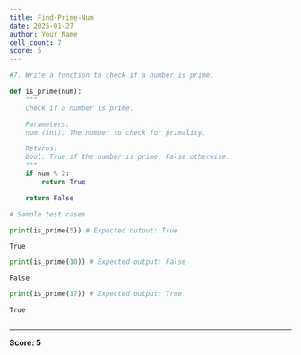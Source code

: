 ```yaml
---
title: Find-Prime-Num
date: 2025-01-27
author: Your Name
cell_count: 7
score: 5
---
```


```python
#7. Write a function to check if a number is prime.
```


```python
def is_prime(num):
    """
    Check if a number is prime.

    Parameters:
    num (int): The number to check for primality.

    Returns:
    bool: True if the number is prime, False otherwise.
    """
    if num % 2:
        return True

    return False
```


```python
# Sample test cases
```


```python
print(is_prime(5)) # Expected output: True
```

    True



```python
print(is_prime(10)) # Expected output: False
```

    False



```python
print(is_prime(17)) # Expected output: True
```

    True



```python

```


---
**Score: 5**
